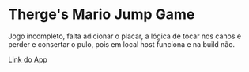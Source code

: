 # Therge's Mario Jump Game

Jogo incompleto, falta adicionar o placar, a lógica de tocar nos canos e perder e consertar o pulo, pois em local host funciona e na build não.

[Link do App](https://therge-mario.surge.sh/)